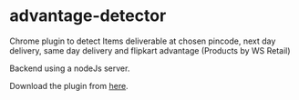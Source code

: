 # advantage-detector
Chrome plugin to detect Items deliverable at chosen pincode, 
next day delivery, same day delivery and flipkart advantage (Products by WS Retail)

Backend using a nodeJs server.

Download the plugin from [here](http://chrome.google.com/webstore/detail/flipkart-advantage-detect/ekfjliicgomfkemgjmbkllponiigjnnh "Flipkart Advantage Detector").
